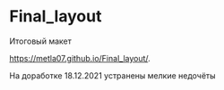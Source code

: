 # Final_layout
Итоговый макет

https://metla07.github.io/Final_layout/.

На доработке
18.12.2021 устранены мелкие недочёты

